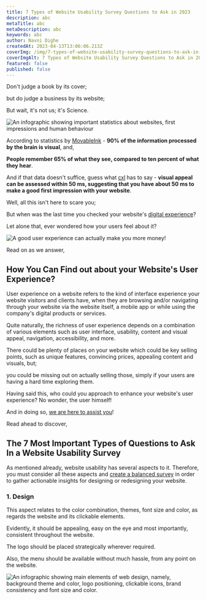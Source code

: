 ```yaml
---
title: 7 Types of Website Usability Survey Questions to Ask in 2023
description: abc
metaTitle: abc
metaDescription: abc
keywords: abc
author: Navni Dighe
createdAt: 2023-04-13T13:06:06.213Z
coverImg: /img/7-types-of-website-usability-survey-questions-to-ask-in-2023.png
coverImgAlt: 7 Types of Website Usability Survey Questions to Ask in 2023
featured: false
published: false
---
```

Don't judge a book by its cover;

but do judge a business by its website;

But wait, it's not us; it's Science. 

![An infographic showing important statistics about websites, first impressions and human behaviour](/img/img-1.png "An infographic showing important statistics about websites, first impressions and human behaviour")

According to statistics by [MovableInk](https://movableink.com/blog/29-incredible-stats-that-prove-the-power-of-visual-marketing) - **90% of the information processed by the brain is visual**, and,

**People remember 65% of what they see, compared to ten percent of what they hear**.

And if that data doesn't suffice, guess what [cxl](https://cxl.com/blog/first-impressions-matter-the-importance-of-great-visual-design/) has to say - **visual appeal can be assessed within 50 ms, suggesting that you have about 50 ms to make a good first impression with your website**. 

Well, all this isn't here to scare you;

But when was the last time you checked your website's [digital experience](https://www.liferay.com/resources/l/digital-experience)?

Let alone that, ever wondered how your users feel about it?

![A good user experience can actually make you more money!](/img/no-one-websites-after-creating-their-first-survey-forms.png "A good user experience can actually make you more money!")

Read on as we answer,

## How You Can Find out about your Website's User Experience?

User experience on a website refers to the kind of interface experience your website visitors and clients have, when they are browsing and/or navigating through your website via the website itself, a mobile app or while using the company's digital products or services. 

Quite naturally, the richness of user experience depends on a combination of various elements such as user interface, usability, content and visual appeal, navigation, accessibility, and more. 

There could be plenty of places on your website which could be key selling points, such as unique features, convincing prices, appealing content and visuals, but;

you could be missing out on actually selling those, simply if your users are having a hard time exploring them.

Having said this, who could you approach to enhance your website's user experience? No wonder, the user himself!

And in doing so, [we are here to assist you](https://formester.com/)!

Read ahead to discover,

## The 7 Most Important Types of Questions to Ask In a Website Usability Survey

As mentioned already, website usability has several aspects to it. Therefore, you must consider all these aspects and [create a balanced survey](https://refiner.io/blog/product-survey-questions/#17_Do_you_consider_our_product_to_be_a_good_value_for_money) in order to gather actionable insights for designing or redesigning your website.

### 1. Design

This aspect relates to the color combination, themes, font size and color, as regards the website and its clickable elements. 

Evidently, it should be appealing, easy on the eye and most importantly, consistent throughout the website. 

The logo should be placed strategically wherever required. 

Also, the menu should be available without much hassle, from any point on the website.

![An infographic showing main elements of web design, namely, background theme and color, logo positioning, clickable icons, brand consistency and font size and color.](/img/2.png "An infographic showing main elements of web design")